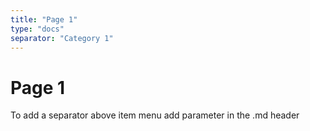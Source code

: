 ```yaml
---
title: "Page 1"
type: "docs"
separator: "Category 1"
---
```


# Page 1
 
To add a separator above item menu add parameter in the .md header
